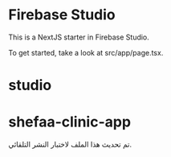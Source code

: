 # Firebase Studio

This is a NextJS starter in Firebase Studio.

To get started, take a look at src/app/page.tsx.
# studio
# shefaa-clinic-app



تم تحديث هذا الملف لاختبار النشر التلقائي.


